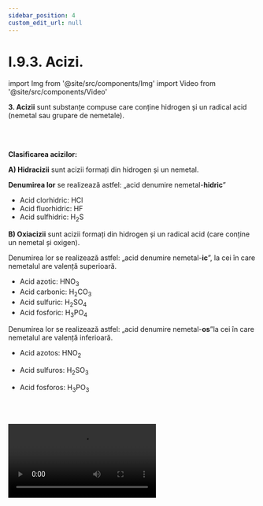 ```yaml
---
sidebar_position: 4
custom_edit_url: null
---
```


# I.9.3. Acizi.




import Img from '@site/src/components/Img'
import Video from '@site/src/components/Video'


<div class="alert alert--primary" role="alert">

**3. Acizii** sunt substanțe compuse care conține hidrogen și un radical acid (nemetal sau grupare de nemetale).


</div>


<br></br>



<div class="alert alert--primary" role="alert">

**Clasificarea acizilor:**


**A) Hidracizii** sunt acizii formați din hidrogen și un nemetal.

**Denumirea lor** se realizează astfel: „acid denumire nemetal-**hidric**”

- Acid clorhidric: HCl
- Acid fluorhidric: HF
- Acid sulfhidric: H<sub>2</sub>S


**B) Oxiacizii** sunt acizii formați din hidrogen și un radical acid (care conține un nemetal și oxigen).

Denumirea lor se realizează astfel: „acid denumire nemetal-**ic**”, la cei în care nemetalul are valență superioară.

- Acid azotic:  HNO<sub>3</sub>
- Acid carbonic: H<sub>2</sub>CO<sub>3</sub>
- Acid sulfuric: H<sub>2</sub>SO<sub>4</sub>
- Acid fosforic: H<sub>3</sub>PO<sub>4</sub>

Denumirea lor se realizează astfel: „acid denumire nemetal-**os**”la cei în care nemetalul are valență inferioară.

- Acid azotos:  HNO<sub>2</sub>

- Acid sulfuros: H<sub>2</sub>SO<sub>3</sub>

- Acid fosforos: H<sub>3</sub>PO<sub>3</sub>



</div>


<br></br>



<Video src="https://www.youtube.com/embed/0nlcO7_iiMw" lazy={false} />

